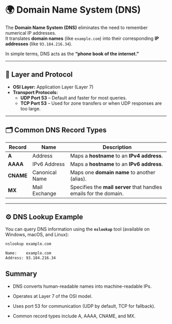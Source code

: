 # 🌍 Domain Name System (DNS)

The **Domain Name System (DNS)** eliminates the need to remember numerical IP addresses.  
It translates **domain names** (like `example.com`) into their corresponding **IP addresses** (like `93.184.216.34`).

In simple terms, DNS acts as the **“phone book of the internet.”**

---

## 🧩 Layer and Protocol

- **OSI Layer:** Application Layer (Layer 7)  
- **Transport Protocols:**  
  - **UDP Port 53** – Default and faster for most queries.  
  - **TCP Port 53** – Used for zone transfers or when UDP responses are too large.

---

## 🗂️ Common DNS Record Types

| Record | Name | Description |
|--------|------|--------------|
| **A** | Address | Maps a **hostname** to an **IPv4 address**. |
| **AAAA** | IPv6 Address | Maps a **hostname** to an **IPv6 address**. |
| **CNAME** | Canonical Name | Maps one **domain name** to another (alias). |
| **MX** | Mail Exchange | Specifies the **mail server** that handles emails for the domain. |

---

## ⚙️ DNS Lookup Example

You can query DNS information using the **`nslookup`** tool (available on Windows, macOS, and Linux):

```bash
nslookup example.com

Name:    example.com
Address: 93.184.216.34

```
## Summary
- DNS converts human-readable names into machine-readable IPs.

- Operates at Layer 7 of the OSI model.

- Uses port 53 for communication (UDP by default, TCP for fallback).

- Common record types include A, AAAA, CNAME, and MX.